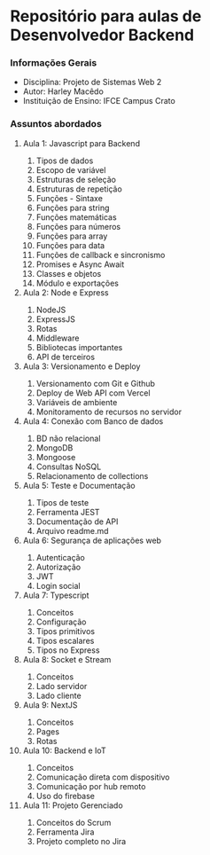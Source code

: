 <h1>Repositório para aulas de Desenvolvedor Backend</h1>

<h3>Informações Gerais</h3>
<ul>
    <li>Disciplina: Projeto de Sistemas Web 2</li>
    <li>Autor: Harley Macêdo</li>
    <li>Instituição de Ensino: IFCE Campus Crato</li>
</ul>

<h3>Assuntos abordados</h3>
<ol>
    <li>Aula 1: Javascript para Backend</li>
    <ol>
        <li>Tipos de dados</li>
        <li>Escopo de variável</li>
        <li>Estruturas de seleção</li>
        <li>Estruturas de repetição</li>
        <li>Funções - Sintaxe</li>
        <li>Funções para string</li>
        <li>Funções matemáticas</li>
        <li>Funções para números</li>
        <li>Funções para array</li>
        <li>Funções para data</li>
        <li>Funções de callback e sincronismo</li>
        <li>Promises e Async Await</li>
        <li>Classes e objetos</li>
        <li>Módulo e exportações</li>
    </ol>
    <li>Aula 2: Node e Express</li>
    <ol>
        <li>NodeJS</li>
        <li>ExpressJS</li>
        <li>Rotas</li>
        <li>Middleware</li>
        <li>Bibliotecas importantes</li>
        <li>API de terceiros</li>
    </ol>
    <li>Aula 3: Versionamento e Deploy</li>
    <ol>
        <li>Versionamento com Git e Github</li>
        <li>Deploy de Web API com Vercel</li>
        <li>Variáveis de ambiente</li>
        <li>Monitoramento de recursos no servidor</li>
    </ol>
    <li>Aula 4: Conexão com Banco de dados</li>
    <ol>
        <li>BD não relacional</li>
        <li>MongoDB</li>
        <li>Mongoose</li>
        <li>Consultas NoSQL</li>
        <li>Relacionamento de collections</li>
    </ol>
    <li>Aula 5: Teste e Documentação</li>
    <ol>
        <li>Tipos de teste</li>
        <li>Ferramenta JEST</li>
        <li>Documentação de API</li>
        <li>Arquivo readme.md</li>
    </ol>
    <li>Aula 6: Segurança de aplicações web</li>
        <ol>
            <li>Autenticação</li>
            <li>Autorização</li>
            <li>JWT</li>
            <li>Login social</li>
        </ol>
    <li>Aula 7: Typescript</li>
    <ol>
        <li>Conceitos</li>
        <li>Configuração</li>
        <li>Tipos primitivos</li>
        <li>Tipos escalares</li>
        <li>Tipos no Express</li>
    </ol>
    <li>Aula 8: Socket e Stream</li>
    <ol>
        <li>Conceitos</li>
        <li>Lado servidor</li>
        <li>Lado cliente</li>
    </ol>
    <li>Aula 9: NextJS</li>
    <ol>
        <li>Conceitos</li>
        <li>Pages</li>
        <li>Rotas</li>
    </ol>
    <li>Aula 10: Backend e IoT</li>
    <ol>
        <li>Conceitos</li>
        <li>Comunicação direta com dispositivo</li>
        <li>Comunicação por hub remoto</li>
        <li>Uso do firebase</li>
    </ol>
    <li>Aula 11: Projeto Gerenciado</li>
    <ol>
        <li>Conceitos do Scrum</li>
        <li>Ferramenta Jira</li>
        <li>Projeto completo no Jira</li>
    </ol>
</ol>
